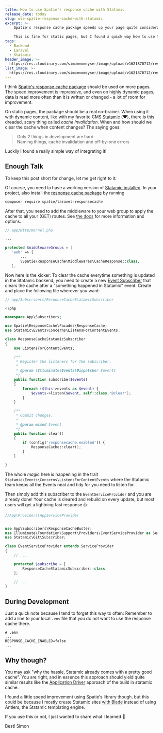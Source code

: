 ```yaml
---
title: How to use Spatie's response cache with Statamic 
release_date: today
slug: use-spatie-response-cache-with-statamic
excerpt: >-
    Spatie's response cache package speeds up your page quite considerably.
    
    This is fine for static pages, but I found a quick way how to use the library with the awesome Laravel CMS Statamic
tags:
  - Backend
  - Laravel
  - Statamic
header_image: >-
  https://res.cloudinary.com/simonvomeyser/image/upload/v1621870712/response-cache-statamic/header.png
list_image: >-
  https://res.cloudinary.com/simonvomeyser/image/upload/v1621870712/response-cache-statamic/header.png
---
```


I think [Spatie's response cache package](https://github.com/spatie/laravel-responsecache) should be used on more pages. The speed improvement is impressive, and even on highly dynamic pages, data is read more often than it is written or changed - a lot of room for improvement.

On static pages, the package should be a real no-brainer. When using it with dynamic content, like with my favorite CMS [Statamic](https://statamic.com/) (❤️), there is this dreaded, scary thing called *cache invalidation*. When and how should we clear the cache when content changes? The saying goes:

> Only 2 things in development are hard: <br> Naming things, cache invalidation and off-by-one errors

Luckily I found a really simple way of integrating it!

## Enough Talk

To keep this post short for change, let me get right to it:

Of course, you need to have a working version of [Statamic installed](https://statamic.dev/installation). In your project, also install the [response cache package](https://github.com/spatie/laravel-responsecache#installation) by running

```bash 
composer require spatie/laravel-responsecache
```

After that, you need to add the middleware to your web group to apply the cache to all your (GET) routes. See [the docs](https://github.com/spatie/laravel-responsecache) for more information and options.

```php
// app/Http/Kernel.php

...

protected $middlewareGroups = [
   'web' => [
       ...
       \Spatie\ResponseCache\Middlewares\CacheResponse::class,
   ],

```

Now here is the kicker: To clear the cache everytime something is updated in the Statamic backend, you need to create a new [Event Subscriber](https://laravel.com/docs/master/events#event-subscribers) that clears the cache after a "something happened in Statamic" event. Create and place the following file wherever you want:

```php
// app/Subscribers/ResponseCacheStatamicSubscriber

<?php

namespace App\Subscribers;

use Spatie\ResponseCache\Facades\ResponseCache;
use Statamic\Events\Concerns\ListensForContentEvents;

class ResponseCacheStatamicSubscriber
{
    use ListensForContentEvents;

    /**
     * Register the listeners for the subscriber.
     *
     * @param \Illuminate\Events\Dispatcher $events
     */
    public function subscribe($events)
    {
        foreach ($this->events as $event) {
            $events->listen($event, self::class.'@clear');
        }
    }

    /**
     * Commit changes.
     *
     * @param mixed $event
     */
    public function clear()
    {
        if (config('responsecache.enabled')) {
            ResponseCache::clear();
        }
    }

}


```

The whole *magic* here is happening in the trait `Statamic\Events\Concerns\ListensForContentEvents` where the Statamic team keeps all the Events neat and tidy for you need to listen for.

Then simply add this subscriber to the `EventServiceProvider` and you are already done! Your cache is cleared and rebuild on every update, but most users will get a lightning fast response 👍

```php
//App\Providers\AppServiceProvider


use App\Subscribers\ResponseCacheBuster;
use Illuminate\Foundation\Support\Providers\EventServiceProvider as ServiceProvider;
use Statamic\Git\Subscriber;

class EventServiceProvider extends ServiceProvider
{
    // ...

    protected $subscribe = [
        ResponseCacheStatamicSubscriber::class
    ];

    // ...
}

```

## During Development

Just a quick note because I tend to forget this way to often: Remember to add a line to your local `.env` file that you do not want to use the response cache there. 

```
# .env
...
RESPONSE_CACHE_ENABLED=false
...
```

## Why though?

You may ask "why the hassle, Statamic already comes with a pretty good cache". You are right, and in essence this approach should yield quite similar results like the [Application Driver](https://statamic.dev/static-caching#application-driver) approach of the build in statamic cache. 

I found a little speed improvement using Spatie's library though, but this could be because I mostly create Statamic sites [with Blade](https://statamic.com/addons/silentz/blade) instead of using Antlers, the Statamic templating engine.

If you use this or not, I just wanted to share what I learned 🎉 

Best!
Simon


























